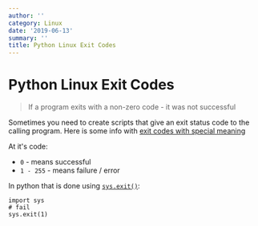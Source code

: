 ```yaml
---
author: ''
category: Linux
date: '2019-06-13'
summary: ''
title: Python Linux Exit Codes
---
```

# Python Linux Exit Codes

> If a program exits with a non-zero code - it was not successful

Sometimes you need to create scripts that give an exit status code to the calling program.
Here is some info with [exit codes with special meaning](http://tldp.org/LDP/abs/html/exitcodes.html)

At it's code:

* `0` - means successful
* `1 - 255` - means failure / error

In python that is done using [`sys.exit()`](https://docs.python.org/2/library/sys.html#sys.exit):

    import sys
    # fail
    sys.exit(1)
